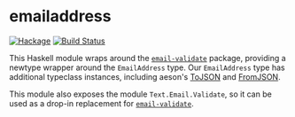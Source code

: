 
emailaddress
============

[![Hackage](https://img.shields.io/hackage/v/emailaddress.svg)](https://hackage.haskell.org/package/emailaddress) [![Build Status](https://secure.travis-ci.org/cdepillabout/emailaddress.svg)](http://travis-ci.org/cdepillabout/emailaddress)

This Haskell module wraps around the
[`email-validate`](https://hackage.haskell.org/package/email-validate) package,
providing a newtype wrapper around the `EmailAddress` type. Our `EmailAddress`
type has additional typeclass instances, including aeson's
[ToJSON](https://hackage.haskell.org/package/aeson/docs/Data-Aeson.html#t:ToJSON)
and
[FromJSON](https://hackage.haskell.org/package/aeson/docs/Data-Aeson.html#t:FromJSON).

This module also exposes the module `Text.Email.Validate`, so it can be used as
a drop-in replacement for
[`email-validate`](https://hackage.haskell.org/package/email-validate).
